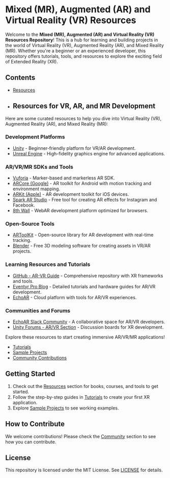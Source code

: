 # Mixed (MR), Augmented (AR) and Virtual Reality (VR) Resources
Welcome to the **Mixed (MR), Augmented (AR) and Virtual Reality (VR) Resources Repository**! This is a hub for learning and building projects in the world of Virtual Reality (VR), Augmented Reality (AR), and Mixed Reality (MR). Whether you're a beginner or an experienced developer, this repository offers tutorials, tools, and resources to explore the exciting field of Extended Reality (XR).

## Contents
- [Resources](./Resources)
- ## Resources for VR, AR, and MR Development

Here are some curated resources to help you dive into Virtual Reality (VR), Augmented Reality (AR), and Mixed Reality (MR):

### Development Platforms
- [Unity](https://unity.com/solutions/ar-and-vr) - Beginner-friendly platform for VR/AR development.
- [Unreal Engine](https://www.unrealengine.com/en-US/vr) - High-fidelity graphics engine for advanced applications.

### AR/VR/MR SDKs and Tools
- [Vuforia](https://www.ptc.com/en/products/augmented-reality/vuforia) - Marker-based and markerless AR SDK.
- [ARCore (Google)](https://developers.google.com/ar) - AR toolkit for Android with motion tracking and environment mapping.
- [ARKit (Apple)](https://developer.apple.com/augmented-reality/) - AR development toolkit for iOS devices.
- [Spark AR Studio](https://sparkar.facebook.com/ar-studio/) - Free tool for creating AR effects for Instagram and Facebook.
- [8th Wall](https://www.8thwall.com/) - WebAR development platform optimized for browsers.

### Open-Source Tools
- [ARToolKit](https://artoolkit.org/) - Open-source library for AR development with real-time tracking.
- [Blender](https://www.blender.org/) - Free 3D modeling software for creating assets in VR/AR projects.

### Learning Resources and Tutorials
- [GitHub - AR-VR Guide](https://github.com/hamzamemon/AR-VR-Guide) - Comprehensive repository with XR frameworks and tools.
- [Eventyr Pro Blog](https://eventyr.pro/blog) - Detailed tutorials and hardware guides for AR/VR development.
- [EchoAR](https://www.echoar.xyz/) - Cloud platform with tools for AR/VR experiences.

### Communities and Forums
- [EchoAR Slack Community](https://go.echoar.xyz/slack) - A collaborative space for AR/VR developers.
- [Unity Forums - AR/VR Section](https://forum.unity.com/categories/ar-vr-xr-discussion.80/) - Discussion boards for XR development.

Explore these resources to start creating immersive AR/VR/MR applications!

- [Tutorials](./Tutorials)
- [Sample Projects](./Projects)
- [Community Contributions](./Community)

## Getting Started
1. Check out the [Resources](./Resources) section for books, courses, and tools to get started.
2. Follow the step-by-step guides in [Tutorials](./Tutorials) to create your first XR application.
3. Explore [Sample Projects](./Projects) to see working examples.

## How to Contribute
We welcome contributions! Please check the [Community](./Community/Contributions.md) section to see how you can contribute.

## License
This repository is licensed under the MIT License. See [LICENSE](./LICENSE) for details.
